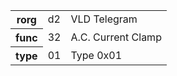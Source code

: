 <table>
    <tr>
      <th>rorg</th>
      <td>d2</td>
      <td>VLD Telegram</td>
    </tr>
    <tr>
      <th>func</th>
      <td>32</td>
      <td>A.C. Current Clamp</td>
    </tr>
    <tr>
      <th>type</th>
      <td>01</td>
      <td>Type 0x01</td>
    </tr>
  </table>
